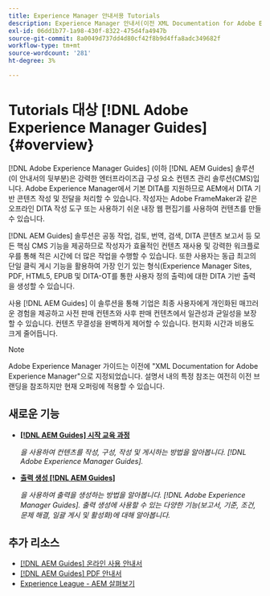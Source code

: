 ```yaml
---
title: Experience Manager 안내서용 Tutorials
description: Experience Manager 안내서(이전 XML Documentation for Adobe Experience Manager)을 위한 자습서 모음입니다.
exl-id: 06dd1b77-1a98-430f-8322-475d4fa4947b
source-git-commit: 8a0049d737dd4d80cf42f8b9d4ffa8adc349682f
workflow-type: tm+mt
source-wordcount: '281'
ht-degree: 3%

---
```


# Tutorials 대상 [!DNL Adobe Experience Manager Guides] {#overview}

[!DNL Adobe Experience Manager Guides] (이하 [!DNL AEM Guides] 솔루션(이 안내서의 뒷부분)은 강력한 엔터프라이즈급 구성 요소 컨텐츠 관리 솔루션(CMS)입니다. Adobe Experience Manager에서 기본 DITA를 지원하므로 AEM에서 DITA 기반 콘텐츠 작성 및 전달을 처리할 수 있습니다. 작성자는 Adobe FrameMaker과 같은 오프라인 DITA 작성 도구 또는 사용하기 쉬운 내장 웹 편집기를 사용하여 컨텐츠를 만들 수 있습니다.

[!DNL AEM Guides] 솔루션은 공동 작업, 검토, 번역, 검색, DITA 콘텐츠 보고서 등 모든 핵심 CMS 기능을 제공하므로 작성자가 효율적인 컨텐츠 재사용 및 강력한 워크플로우를 통해 적은 시간에 더 많은 작업을 수행할 수 있습니다. 또한 사용자는 동급 최고의 단일 클릭 게시 기능을 활용하여 가장 인기 있는 형식(Experience Manager Sites, PDF, HTML5, EPUB 및 DITA-OT를 통한 사용자 정의 출력)에 대한 DITA 기반 출력을 생성할 수 있습니다.

사용 [!DNL AEM Guides] 이 솔루션을 통해 기업은 최종 사용자에게 개인화된 매끄러운 경험을 제공하고 사전 판매 컨텐츠와 사후 판매 컨텐츠에서 일관성과 균일성을 보장할 수 있습니다. 컨텐츠 무결성을 완벽하게 제어할 수 있습니다. 현지화 시간과 비용도 크게 줄어듭니다.

>[!NOTE]
> 
> Adobe Experience Manager 가이드는 이전에 &quot;XML Documentation for Adobe Experience Manager&quot;으로 지정되었습니다. 설명서 내의 특정 참조는 여전히 이전 브랜딩을 참조하지만 현재 오퍼링에 적용할 수 있습니다.

## 새로운 기능

* **[[!DNL AEM Guides] 시작 교육 과정](../courses/course-1/overview.md)**

   *을 사용하여 컨텐츠를 작성, 구성, 작성 및 게시하는 방법을 알아봅니다. [!DNL Adobe Experience Manager Guides].*

* **[출력 생성 [!DNL AEM Guides]](../courses/course-2/overview.md)**

   *을 사용하여 출력을 생성하는 방법을 알아봅니다. [!DNL Adobe Experience Manager Guides]. 출력 생성에 사용할 수 있는 다양한 기능(보고서, 기준, 조건, 문제 해결, 일괄 게시 및 활성화)에 대해 알아봅니다.*


<!--

Dummy links cause validation to fail

## Staff Picks

<table>
<tr>
  <td>
    <a href="#">
      <img alt="400 x 225px" src="myimage.png" />
    </a>
    <div>
      <a href="#">
    <strong>Enablement Content 1</strong>
    </a>
    </div>
    <p>
    <em>A brief description of enablement content.</em>
    <p>
  </td>
   <td>
    <a href="#">
      <img alt="400 x 225px" src="myimage.png" />
    </a>
    <div>
      <a href="#">
    <strong>Enablement Content 1</strong>
    </a>
    </div>
    <p>
    <em>A brief description of enablement content.</em>
    <p>
  </td>
  <td>
    <a href="#">
      <img alt="400 x 225px" src="myimage.png" />
    </a>
    <div>
      <a href="#">
    <strong>Enablement Content 1</strong>
    </a>
    </div>
    <p>
    <em>A brief description of enablement content.</em>
    <p>
  </td>
</tr>
</table>

-->


## 추가 리소스

* [[!DNL AEM Guides] 온라인 사용 안내서](https://help.adobe.com/en_US/xml-documentation-for-adobe-experience-manager/index.html)
* [[!DNL AEM Guides] PDF 안내서](https://helpx.adobe.com/support/xml-documentation-for-experience-manager.html)
* [Experience League - AEM 살펴보기](https://experienceleague.adobe.com/#recommended/solutions/experience-manager)